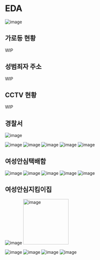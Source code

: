 # EDA
![image](https://user-images.githubusercontent.com/74184274/223899516-cf97ffce-da1c-485a-b7b6-a562ea49663c.png)

## 가로등 현황

WIP

## 성범죄자 주소

WIP



## CCTV 현황

WIP


## 경찰서
![image](https://user-images.githubusercontent.com/74184274/223898551-c36863b2-83b4-4897-aeda-243c222f070c.png)

![image](https://user-images.githubusercontent.com/74184274/223899434-949503dc-48cf-4dd3-bff2-82879b9a61fb.png)
![image](https://user-images.githubusercontent.com/74184274/223899454-b7f25baa-7cb2-47b9-82c3-2df523db8043.png)
![image](https://user-images.githubusercontent.com/74184274/223899471-19ed604f-dbe4-49fc-9cfe-b16ffb3e3ff5.png)
![image](https://user-images.githubusercontent.com/74184274/223899488-0ee490d0-f249-40b8-a25f-d2be41878f60.png)
![image](https://user-images.githubusercontent.com/74184274/223899502-0c4e6e5d-0bee-4bd8-b9eb-55444d5f1d28.png)




## 여성안심택배함

![image](https://user-images.githubusercontent.com/74184274/223899185-a16e1bb3-b233-4294-9a13-a3d63a0b78ab.png)
![image](https://user-images.githubusercontent.com/74184274/223899240-aacf2a48-b535-4932-b97b-fde21de1631b.png)
![image](https://user-images.githubusercontent.com/74184274/223899262-cdd1b785-703b-4a02-af6f-c07556b23fd8.png)
![image](https://user-images.githubusercontent.com/74184274/223899285-7d83657f-8f74-4f81-89c5-05d7a9e08e66.png)
![image](https://user-images.githubusercontent.com/74184274/223899309-2d403909-6147-4897-9688-edb84ea49fd7.png)





## 여성안심지킴이집
![image](https://user-images.githubusercontent.com/74184274/223898733-389d950a-abf1-483c-b142-6e9cfa28eb7e.png)
<img src="https://user-images.githubusercontent.com/74184274/223898862-ce048256-6d58-4bf2-bf41-6906ed58126b.png" alt="image" height="150">

![image](https://user-images.githubusercontent.com/74184274/223899338-f9de58e3-6cf8-43b3-95d6-db06af9dd76e.png)
![image](https://user-images.githubusercontent.com/74184274/223899354-51a83c48-a7a9-467d-90e0-1e9dae581636.png)
![image](https://user-images.githubusercontent.com/74184274/223899382-4ffbb801-8c2f-46e1-b93c-0ea692c44ebd.png)
![image](https://user-images.githubusercontent.com/74184274/223899398-13505d2c-d0b8-4f74-b701-ada1e8c4eace.png)


